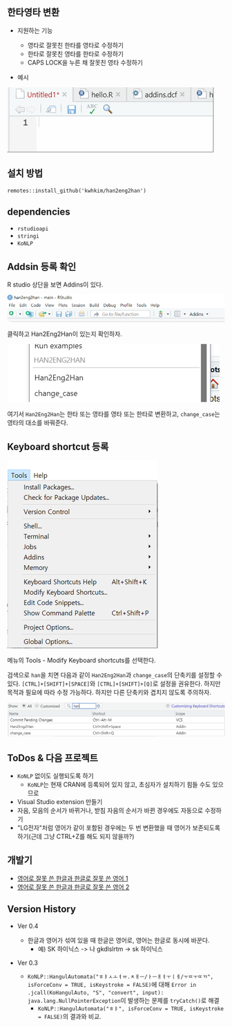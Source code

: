 
## 한타영타 변환 

* 지원하는 기능
  - 영타로 잘못친 한타를 영타로 수정하기
  - 한타로 잘못친 영타를 한타로 수정하기
  - CAPS LOCK을 누른 채 잘못친 영타 수정하기
  
* 예시

![](./eng2han.gif)
  
## 설치 방법

```
remotes::install_github('kwhkim/han2eng2han')
```
  
## dependencies

* `rstudioapi`
* `stringi`
* `KoNLP`
  
## Addsin 등록 확인

R studio 상단을 보면 Addins이 있다.

![Menu](README_insertimage_2.png)

클릭하고 Han2Eng2Han이 있는지 확인하자.

![Addins](README_insertimage_1.png)

여기서 `Han2Eng2Han`는 한타 또는 영타를 영타 또는 한타로 변환하고, `change_case`는 영타의 대소를 바꿔준다.

## Keyboard shortcut 등록

![Modify Keyboard shortcuts](README_insertimage_3.png)

메뉴의 Tools - Modify Keyboard shortcuts를 선택한다.

검색으로 `han`을 치면 다음과 같이 `Han2Eng2Han`과 `change_case`의 단축키를 설정할 수 있다. `[CTRL]+[SHIFT]+[SPACE]`와 `[CTRL]+[SHIFT]+[Q]`로 설정을 권유한다. 하지만 목적과 필요에 따라 수정 가능하다. 하지만 다른 단축키와 겹치지 않도록 주의하자.

![Plot title. ](README_insertimage_4.png)

## ToDos & 다음 프로젝트

* `KoNLP` 없이도 실행되도록 하기 
  - `KoNLP`는 현재 CRAN에 등록되어 있지 않고, 초심자가 설치하기 힘들 수도 있으므로
* Visual Studio extension 만들기
* 자음, 모음의 순서가 바뀌거나, 받침 자음의 순서가 바뀐 경우에도 자동으로 수정하기 
* "LG전자"처럼 영어가 같이 포함된 경우에는 두 번 변환했을 때 영어가 보존되도록 하기(근데 그냥 CTRL+Z를 해도 되지 않을까?)

## 개발기

* [영어로 잘못 쓴 한글과 한글로 잘못 쓴 영어 1](http://ds.sumeun.org/?p=2621)
* [영어로 잘못 쓴 한글과 한글로 잘못 쓴 영어 2](http://ds.sumeun.org/?p=2624)

## Version History

* Ver 0.4 
  - 한글과 영어가 섞여 있을 때 한글은 영어로, 영어는 한글로 동시에 바꾼다.
    - 예) SK 하이닉스 -> 나 gkdlslrtm -> sk 하이닉스

* Ver 0.3 
  - `KoNLP::HangulAutomata("ㅎㅑㅅㅗㅕㅠ.ㅊㅐㅡ/ㅏㅡㅐㅕㅜㅣㅔ/ㅜㄸㅜㄸㄲ", isForceConv = TRUE, isKeystroke = FALSE)`에 대해 `Error in .jcall(KoHangulAuto, "S", "convert", input): java.lang.NullPointerException`이 발생하는 문제를 `tryCatch()`로 해결
    - `KoNLP::HangulAutomata("ㅎㅑ", isForceConv = TRUE, isKeystroke = FALSE)`의 결과와 비교. 

